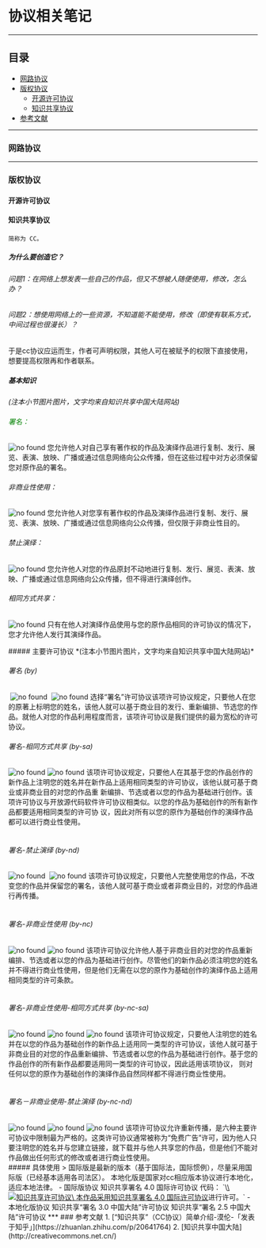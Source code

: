 # 协议相关笔记
***
## 目录
- [网路协议](https://github.com/person-0/test/blob/master/Protocol.md#网路协议)
- [版权协议](https://github.com/person-0/test/blob/master/Protocol.md#版权协议)
  + [开源许可协议](https://github.com/person-0/test/blob/master/Protocol.md#开源许可协议)
  + [知识共享协议](https://github.com/person-0/test/blob/master/Protocol.md#知识共享协议)
- [参考文献](https://github.com/person-0/test/blob/master/Protocol.md#参考文献)
***
### 网路协议
***
### 版权协议

#### 开源许可协议

#### 知识共享协议
`简称为 CC。`
##### 为什么要创造它？
###### 问题1：在网络上想发表一些自己的作品，但又不想被人随便使用，修改，怎么办？ 
###### 问题2：想使用网络上的一些资源，不知道能不能使用，修改（即使有联系方式，中间过程也很漫长）？
于是cc协议应运而生，作者可声明权限，其他人可在被赋予的权限下直接使用，想要提高权限再和作者联系。
##### 基本知识
*(注本小节图片图片，文字均来自知识共享中国大陆网站)*
<p>
  <h6 style='color: green;'>署名：</h6> 
  <img src='http://creativecommons.net.cn/images/icons/by.png' alt='no found'></img>
您允许他人对自己享有著作权的作品及演绎作品进行复制、发行、展览、表演、放映、广播或通过信息网络向公众传播，但在这些过程中对方必须保留您对原作品的署名。
</p>
<p>
  <h6>非商业性使用：</h6>
  <img src='http://creativecommons.net.cn/images/icons/nc.png' alt='no found'></img>
  您允许他人对您享有著作权的作品及演绎作品进行复制、发行、展览、表演、放映、广播或通过信息网络向公众传播，但仅限于非商业性目的。
</p>
<p>
  <h6>禁止演绎：</h6>
  <img src='http://creativecommons.net.cn/images/icons/nd.png' alt='no found'></img>
  您允许他人对您的作品原封不动地进行复制、发行、展览、表演、放映、广播或通过信息网络向公众传播，但不得进行演绎创作。
</p>
<p>
  <h6>相同方式共享：</h6>
  <img src='http://creativecommons.net.cn/images/icons/sa.png' alt='no found'></img>
  只有在他人对演绎作品使用与您的原作品相同的许可协议的情况下，您才允许他人发行其演绎作品。
</p>
##### 主要许可协议
*(注本小节图片图片，文字均来自知识共享中国大陆网站)*
<section>
  <h6>署名 (by)</h6>
  <img src='https://creativecommons.org/icons/by/standard.gif' alt='no found'></img>
  <img src='https://pic2.zhimg.com/50/4a2703a70724bd7f6b0613838eac6ddd_hd.jpg' alt='no found'></img>
选择“署名”许可协议该项许可协议规定，只要他人在您的原著上标明您的姓名，该他人就可以基于商业目的发行、重新编排、节选您的作品。就他人对您的作品利用程度而言，该项许可协议是我们提供的最为宽松的许可协议。
</section>
<section>
  <h6>署名-相同方式共享 (by-sa)</h6>
  <img src='https://creativecommons.org/icons/by/standard.gif' alt='no found'></img>
  <img src='https://creativecommons.org/icons/sa/standard.gif' alt='no found'></img>
  该项许可协议规定，只要他人在其基于您的作品创作的新作品上注明您的姓名并在新作品上适用相同类型的许可协议，该他认就可基于商业或非商业目的对您的作品重 新编排、节选或者以您的作品为基础进行创作。该项许可协议与开放源代码软件许可协议相类似。以您的作品为基础创作的所有新作品都要适用相同类型的许可协 议，因此对所有以您的原作为基础创作的演绎作品都可以进行商业性使用。
</section>
<section>
  <h6>署名-禁止演绎 (by-nd)</h6>
  <img src='https://creativecommons.org/icons/by/standard.gif' alt='no found'></img>
  <img src='https://creativecommons.org/icons/nd/standard.gif' alt='no found'></img>
  该项许可协议规定，只要他人完整使用您的作品，不改变您的作品并保留您的署名，该他人就可基于商业或者非商业目的，对您的作品进行再传播。
</section>
<section>
  <h6>署名-非商业性使用 (by-nc)</h6>
  <img src='https://creativecommons.org/icons/by/standard.gif' alt='no found'></img>
  <img src='https://creativecommons.org/icons/nc/standard.gif' alt='no found'></img>
  该项许可协议允许他人基于非商业目的对您的作品重新编排、节选或者以您的作品为基础进行创作。尽管他们的新作品必须注明您的姓名并不得进行商业性使用，但是他们无需在以您的原作为基础创作的演绎作品上适用相同类型的许可条款。
</section>
<section>
  <h6>署名-非商业性使用-相同方式共享 (by-nc-sa)</h6>
  <img src='https://creativecommons.org/icons/by/standard.gif' alt='no found'></img>
  <img src='https://creativecommons.org/icons/nc/standard.gif' alt='no found'></img>
  <img src='https://creativecommons.org/icons/sa/standard.gif' alt='no found'></img>
  该项许可协议规定，只要他人注明您的姓名并在以您的作品为基础创作的新作品上适用同一类型的许可协议，该他人就可基于非商业目的对您的作品重新编排、节选或者以您的作品为基础进行创作。基于您的作品创作的所有新作品都要适用同一类型的许可协议，因此适用该项协议， 则对任何以您的原作为基础创作的演绎作品自然同样都不得进行商业性使用。
</section>
<section>
  <h6>署名－非商业使用-禁止演绎 (by-nc-nd)</h6>
  <img src='https://creativecommons.org/icons/by/standard.gif' alt='no found'></img>
  <img src='https://creativecommons.org/icons/nc/standard.gif' alt='no found'></img>
  <img src='https://creativecommons.org/icons/nd/standard.gif' alt='no found'></img>
  该项许可协议允许重新传播，是六种主要许可协议中限制最为严格的。这类许可协议通常被称为“免费广告”许可，因为他人只要注明您的姓名并与您建立链接，就下载并与他人共享您的作品，但是他们不能对作品做出任何形式的修改或者进行商业性使用。
</section>
##### 具体使用
> 国际版是最新的版本（基于国际法，国际惯例），尽量采用国际版（已经基本适用各司法区）。
  本地化版是国家对cc相应版本协议进行本地化，适应本地法律。
- 国际版协议
知识共享署名 4.0 国际许可协议
代码：
`\<a rel="license" href="http://creativecommons.org/licenses/by/4.0/"\>\<img alt="知识共享许可协议" style="border-width:0" src="https://i.creativecommons.org/l/by/4.0/88x31.png" /\>\</a\>
本作品采用<a rel="license" href="http://creativecommons.org/licenses/by/4.0/">知识共享署名 4.0 国际许可协议</a>进行许可。`
- 本地化版协议
知识共享“署名 3.0 中国大陆”许可协议
知识共享“署名 2.5 中国大陆”许可协议
***
### 参考文献
1. [“知识共享”（CC协议）简单介绍-漠伦-「发表于知乎」](https://zhuanlan.zhihu.com/p/20641764)
2. [知识共享中国大陆](http://creativecommons.net.cn/)
